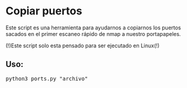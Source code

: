 <div align="left">

<h1>Copiar puertos</h1>

</div>

<p>Este script es una herramienta para ayudarnos a copiarnos los puertos sacados en el primer escaneo rápido de nmap a nuestro portapapeles.</p>
<p>(!)Este script solo esta pensado para ser ejecutado en Linux(!)</p>

<h2>Uso:</h2>
<pre>
python3 ports.py "archivo"
</pre>
